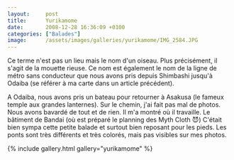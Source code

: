 ```yaml
---
layout:     post
title:      Yurikamome
date:       2008-12-28 16:36:09 +0100
categories: ["Balades"]
image:      /assets/images/galleries/yurikamome/IMG_2584.JPG
---
```


Ce terme n'est pas un lieu mais le nom d'un oiseau. Plus précisément, il s'agit de la mouette rieuse. Ce nom est
également le nom de la ligne de métro sans conducteur que nous avons pris depuis Shimbashi jusqu'à Odaiba (se
référer à ma carte dans un article précédent).

<!--more-->

A Odaiba, nous avons pris un bateau pour retourner à Asakusa (le fameux temple aux grandes lanternes). Sur le
chemin, j'ai fait pas mal de photos. Nous avons bavardé de tout et de rien. Il m'a montré où il travaille. Le
bâtiment de Bandai (où est préparé le planning des Myth Cloth :smiling_imp:) C'était bien sympa cette petite
balade et surtout bien reposant pour les pieds. Les ponts sont très différents et très colorés, mais pas visibles
sur mes photos.

{% include gallery.html gallery="yurikamome" %}


